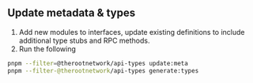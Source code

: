 ## Update metadata & types

1. Add new modules to interfaces, update existing definitions to include additional type stubs and RPC methods.
2. Run the following

```bash
pnpm --filter=@therootnetwork/api-types update:meta
pnpm --filter-@therootnetwork/api-types generate:types
```
